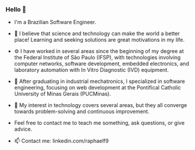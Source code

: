 ### Hello 👋
- I'm a Brazilian Software Engineer.

- 🏢 I believe that science and technology can make the world a better place! Learning and seeking solutions are great motivations in my life.

- ⚙️ I have worked in several areas since the beginning of my degree at the Federal Institute of São Paulo (IFSP), with technologies involving computer networks, software development, embedded electronics, and laboratory automation with In Vitro Diagnostic (IVD) equipment.

- 🌱 After graduating in industrial mechatronics, I specialized in software engineering, focusing on web development at the Pontifical Catholic University of Minas Gerais (PUCMinas).

- 🔭 My interest in technology covers several areas, but they all converge towards problem-solving and continuous improvement.

- Feel free to contact me to teach me something, ask questions, or give advice.

- 📫 Contact me: linkedin.com/raphaelf9
